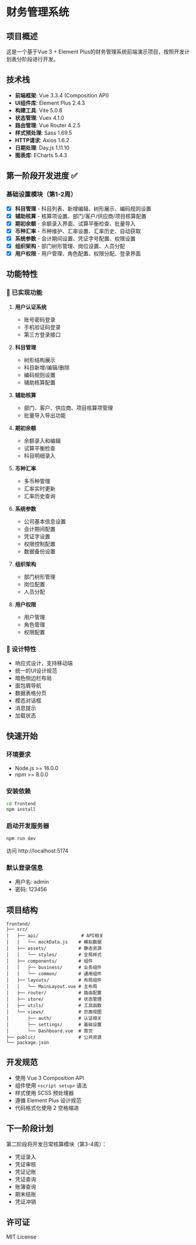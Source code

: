 # 财务管理系统

## 项目概述

这是一个基于Vue 3 + Element Plus的财务管理系统前端演示项目，按照开发计划表分阶段进行开发。

## 技术栈

- **前端框架**: Vue 3.3.4 (Composition API)
- **UI组件库**: Element Plus 2.4.3
- **构建工具**: Vite 5.0.8
- **状态管理**: Vuex 4.1.0
- **路由管理**: Vue Router 4.2.5
- **样式预处理**: Sass 1.69.5
- **HTTP请求**: Axios 1.6.2
- **日期处理**: Day.js 1.11.10
- **图表库**: ECharts 5.4.3

## 第一阶段开发进度 ✅

### 基础设置模块（第1-2周）

- [x] **科目管理** - 科目列表、新增编辑、树形展示、编码规则设置
- [x] **辅助核算** - 核算项设置、部门/客户/供应商/项目核算配置  
- [x] **期初余额** - 余额录入界面、试算平衡检查、批量导入
- [x] **币种汇率** - 币种维护、汇率设置、汇率历史、自动获取
- [x] **系统参数** - 会计期间设置、凭证字号配置、权限设置
- [x] **组织架构** - 部门树形管理、岗位设置、人员分配
- [x] **用户权限** - 用户管理、角色配置、权限分配、登录界面

## 功能特性

### 🚀 已实现功能

1. **用户认证系统**
   - 账号密码登录
   - 手机验证码登录
   - 第三方登录接口

2. **科目管理**
   - 树形结构展示
   - 科目新增/编辑/删除
   - 编码规则设置
   - 辅助核算配置

3. **辅助核算**
   - 部门、客户、供应商、项目核算项管理
   - 批量导入导出功能

4. **期初余额**
   - 余额录入和编辑
   - 试算平衡检查
   - 科目明细录入

5. **币种汇率**
   - 多币种管理
   - 汇率实时更新
   - 汇率历史查询

6. **系统参数**
   - 公司基本信息设置
   - 会计期间配置
   - 凭证字设置
   - 权限控制配置
   - 数据备份设置

7. **组织架构**
   - 部门树形管理
   - 岗位配置
   - 人员分配

8. **用户权限**
   - 用户管理
   - 角色管理
   - 权限配置

### 🎨 设计特性

- 响应式设计，支持移动端
- 统一的UI设计规范
- 暗色侧边栏布局
- 面包屑导航
- 数据表格分页
- 模态对话框
- 消息提示
- 加载状态

## 快速开始

### 环境要求

- Node.js >= 16.0.0
- npm >= 8.0.0

### 安装依赖

```bash
cd frontend
npm install
```

### 启动开发服务器

```bash
npm run dev
```

访问 http://localhost:5174

### 默认登录信息

- 用户名: admin
- 密码: 123456

## 项目结构

```
frontend/
├── src/
│   ├── api/                # API相关
│   │   └── mockData.js    # 模拟数据
│   ├── assets/            # 静态资源
│   │   └── styles/        # 全局样式
│   ├── components/        # 组件
│   │   ├── business/      # 业务组件
│   │   └── common/        # 通用组件
│   ├── layouts/           # 布局组件
│   │   └── MainLayout.vue # 主布局
│   ├── router/            # 路由配置
│   ├── store/             # 状态管理
│   ├── utils/             # 工具函数
│   └── views/             # 页面视图
│       ├── auth/          # 认证相关
│       ├── settings/      # 基础设置
│       └── Dashboard.vue  # 首页
├── public/                # 公共资源
└── package.json
```

## 开发规范

- 使用 Vue 3 Composition API
- 组件使用 `<script setup>` 语法
- 样式使用 SCSS 预处理器
- 遵循 Element Plus 设计规范
- 代码格式化使用 2 空格缩进

## 下一阶段计划

第二阶段将开发日常核算模块（第3-4周）：
- 凭证录入
- 凭证审核
- 凭证记账
- 凭证查询
- 账簿查询
- 期末结账
- 凭证冲销

## 许可证

MIT License